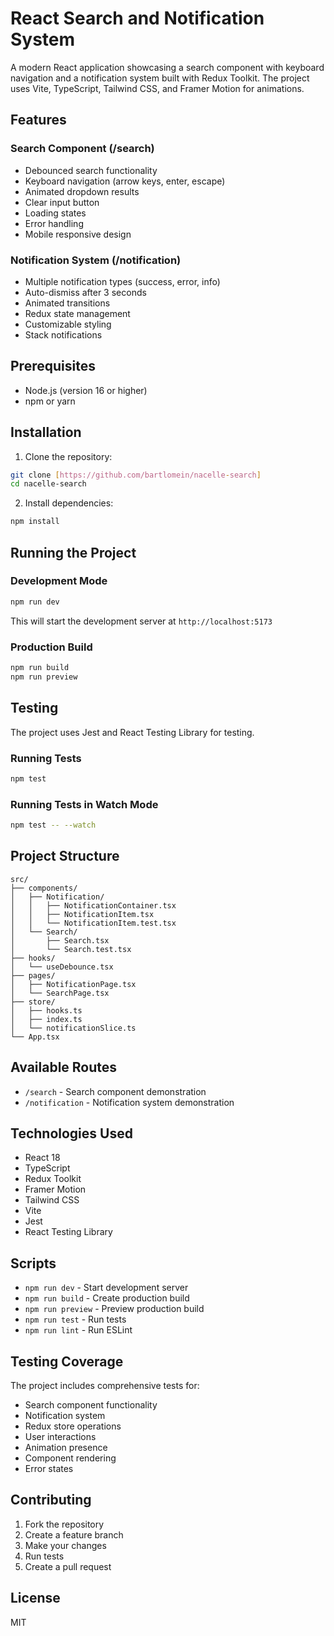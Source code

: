 # React Search and Notification System

A modern React application showcasing a search component with keyboard navigation and a notification system built with Redux Toolkit. The project uses Vite, TypeScript, Tailwind CSS, and Framer Motion for animations.

## Features

### Search Component (/search)

- Debounced search functionality
- Keyboard navigation (arrow keys, enter, escape)
- Animated dropdown results
- Clear input button
- Loading states
- Error handling
- Mobile responsive design

### Notification System (/notification)

- Multiple notification types (success, error, info)
- Auto-dismiss after 3 seconds
- Animated transitions
- Redux state management
- Customizable styling
- Stack notifications

## Prerequisites

- Node.js (version 16 or higher)
- npm or yarn

## Installation

1. Clone the repository:

```bash
git clone [https://github.com/bartlomein/nacelle-search]
cd nacelle-search
```

2. Install dependencies:

```bash
npm install
```

## Running the Project

### Development Mode

```bash
npm run dev
```

This will start the development server at `http://localhost:5173`

### Production Build

```bash
npm run build
npm run preview
```

## Testing

The project uses Jest and React Testing Library for testing.

### Running Tests

```bash
npm test
```

### Running Tests in Watch Mode

```bash
npm test -- --watch
```

## Project Structure

```
src/
├── components/
│   ├── Notification/
│   │   ├── NotificationContainer.tsx
│   │   ├── NotificationItem.tsx
│   │   └── NotificationItem.test.tsx
│   └── Search/
│       ├── Search.tsx
│       └── Search.test.tsx
├── hooks/
│   └── useDebounce.tsx
├── pages/
│   ├── NotificationPage.tsx
│   └── SearchPage.tsx
├── store/
│   ├── hooks.ts
│   ├── index.ts
│   └── notificationSlice.ts
└── App.tsx
```

## Available Routes

- `/search` - Search component demonstration
- `/notification` - Notification system demonstration

## Technologies Used

- React 18
- TypeScript
- Redux Toolkit
- Framer Motion
- Tailwind CSS
- Vite
- Jest
- React Testing Library

## Scripts

- `npm run dev` - Start development server
- `npm run build` - Create production build
- `npm run preview` - Preview production build
- `npm run test` - Run tests
- `npm run lint` - Run ESLint

## Testing Coverage

The project includes comprehensive tests for:

- Search component functionality
- Notification system
- Redux store operations
- User interactions
- Animation presence
- Component rendering
- Error states

## Contributing

1. Fork the repository
2. Create a feature branch
3. Make your changes
4. Run tests
5. Create a pull request

## License

MIT
